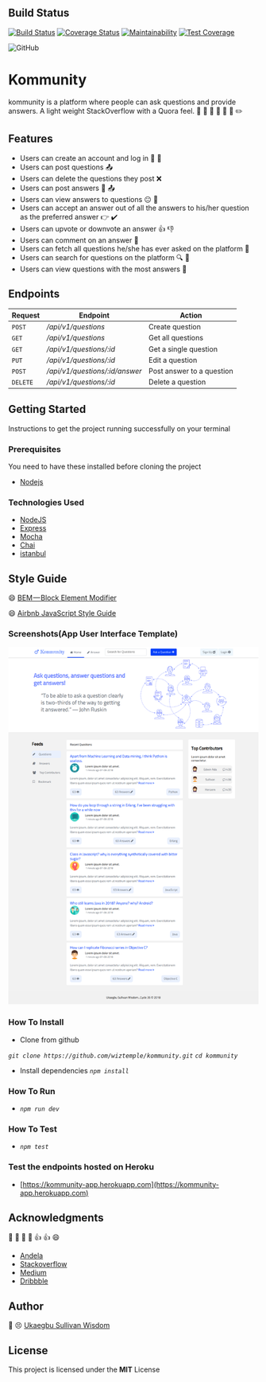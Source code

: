 ## Build Status
[![Build Status](https://travis-ci.org/wiztemple/kommunity.svg?branch=develop)](https://travis-ci.org/wiztemple/kommunity)
[![Coverage Status](https://coveralls.io/repos/github/wiztemple/kommunity/badge.svg?branch=develop)](https://coveralls.io/github/wiztemple/kommunity?branch=develop)
[![Maintainability](https://api.codeclimate.com/v1/badges/0d6d7f87376a3d79a7cf/maintainability)](https://codeclimate.com/github/wiztemple/kommunity/maintainability)
[![Test Coverage](https://api.codeclimate.com/v1/badges/0d6d7f87376a3d79a7cf/test_coverage)](https://codeclimate.com/github/wiztemple/kommunity/test_coverage)


![GitHub](https://img.shields.io/github/license/mashape/apistatus.svg)


# Kommunity
kommunity is a platform where people can ask questions and provide answers. A light weight StackOverflow with a Quora feel. :speech_balloon: :thought_balloon: :man: :woman: :boy: :girl: :pencil2:

## Features
* Users can create an account and log in :bust_in_silhouette: :busts_in_silhouette: 
* Users can post questions :outbox_tray:
* Users can delete the questions they post :x:
* Users can post answers :pencil: :outbox_tray:
* Users can view answers to questions :neutral_face: :eyes:
* Users can accept an answer out of all the answers to his/her question as the preferred answer :point_right: :heavy_check_mark:
* Users can upvote or downvote an answer :+1: :-1:
* Users can comment on an answer :speech_balloon:
* Users can fetch all questions he/she has ever asked on the platform :date:
* Users can search for questions on the platform :mag: :mag_right:
* Users can view questions with the most answers :eyes:


## Endpoints
| Request | Endpoint | Action |
| ------- | -------- | ------ |
| `POST` | _/api/v1/questions_ | Create question
| `GET`  | _/api/v1/questions_ | Get all questions
| `GET`  | _/api/v1/questions/:id_ | Get a single question
| `PUT`  | _/api/v1/questions/:id_ | Edit a question
| `POST` | _/api/v1/questions/:id/answer_ | Post answer to a question
| `DELETE` | _/api/v1/questions/:id_ | Delete a question


## Getting Started
Instructions to get the project running successfully on your terminal

### Prerequisites
You need to have these installed before cloning the project
* [Nodejs](https://nodejs.org/en/download/)

### Technologies Used
* [NodeJS](https://nodejs.org)
* [Express](https://expressjs.com)
* [Mocha](https://mochajs.org)
* [Chai](www.chaijs.com)
* [istanbul](https://istanbul.js.org)

## Style Guide
 :smile: [BEM — Block Element Modifier](http://getbem.com/introduction/)

 :smile: [Airbnb JavaScript Style Guide](https://github.com/airbnb/javascript/)

### Screenshots(App User Interface Template)
![alt](./screenshots/kommunity.png)

### How To Install
* Clone from github

 _```git clone https://github.com/wiztemple/kommunity.git```_
  _```cd kommunity```_
* Install dependencies
  _```npm install```_


### How To Run
  * _```npm run dev```_

### How To Test
  * _```npm test```_

### Test the endpoints hosted on Heroku
  * [https://kommunity-app.herokuapp.com](https://kommunity-app.herokuapp.com)

## Acknowledgments
:clap: :clap: :clap: :clap: :+1: :+1: :smile:
* [Andela](http://andela.com) 
* [Stackoverflow](stackoverflow.com)
* [Medium](https://medium.com/@meakaakka/a-beginners-guide-to-writing-a-kickass-readme-7ac01da88ab3)
* [Dribbble](https://dribbble.com)

## Author
:large_blue_circle: :persevere: [Ukaegbu Sullivan Wisdom](http://github.com/wiztemple)

## License
This project is licensed under the **MIT** License